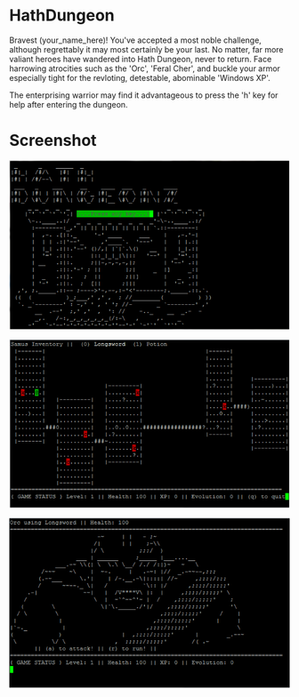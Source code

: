 HathDungeon
===========

Bravest (your_name_here)! You've accepted a most noble challenge,
although regrettably it may most certainly be your last. No matter,
far more valiant heroes have wandered into Hath Dungeon, never to
return. Face harrowing atrocities such as the 'Orc', 'Feral Cher', and
buckle your armor especially tight for the revloting, detestable,
abominable 'Windows XP'.

The enterprising warrior may find it advantageous to press the 'h'
key for help after entering the dungeon.


Screenshot
==========

![](https://github.com/admwazo/HathDungeon/blob/master/graphics/home.png?raw=true)

![](https://github.com/admwazo/HathDungeon/blob/master/graphics/map.png?raw=true)

![](https://github.com/admwazo/HathDungeon/blob/master/graphics/battle.png?raw=true)

